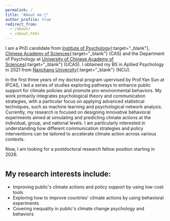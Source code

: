 ```yaml
---
permalink: /
title: "About me 🍬"
author_profile: true
redirect_from: 
  - /about/
  - /about.html
---
```


I am a PhD candidate from [Institute of Psychology](http://english.psych.cas.cn/au/){:target="_blank"}, [Chinese Academy of Sciences](https://english.cas.cn/){:target="_blank"} (CAS) and the Department of Psychology at [University of Chinese Academy of Sciences](https://english.ucas.ac.cn/){:target="_blank"} (UCAS). I obtained my BS in Apllied Psychology in 2021 from [Nanchang University](https://english.ncu.edu.cn/){:target="_blank"} (NCU).

In the first three years of my doctoral program upervised by Prof.Yan Sun at IPCAS, I led a series of studies exploring pathways to enhance public support for climate policies and promote pro-environmental behaviors. My work primarily integrates psychological theory and communication strategies, with a particular focus on applying advanced statistical techniques, such as machine learning and psychological network analysis. Currently, my research is focused on designing innovative behavioral experiments aimed at simulating and predicting climate actions at the individual, group, and national levels. I am particularly interested in understanding how different communication strategies and policy interventions can be tailored to accelerate climate action across various contexts.

Now, I am looking for a postdoctoral research fellow position starting in 2026.

<span style="font-size: 0.8em;">My research interests include:</span>
======
* Improving public's climate actions and policy support by using low-cost tools
* Exploring how to improve countries' climate actions by using behavioral experiments
* Covering inequality in public's climate change psychology and behaviors

